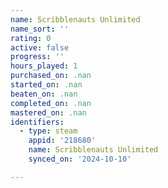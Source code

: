 ```yaml
---
name: Scribblenauts Unlimited
name_sort: ''
rating: 0
active: false
progress: ''
hours_played: 1
purchased_on: .nan
started_on: .nan
beaten_on: .nan
completed_on: .nan
mastered_on: .nan
identifiers:
  - type: steam
    appid: '218680'
    name: Scribblenauts Unlimited
    synced_on: '2024-10-10'

---
```

